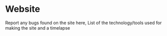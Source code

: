 # Website
Report any bugs found on the site here, List of the technology/tools used for making the site and a timelapse
